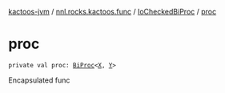 [kactoos-jvm](../../index.md) / [nnl.rocks.kactoos.func](../index.md) / [IoCheckedBiProc](index.md) / [proc](./proc.md)

# proc

`private val proc: `[`BiProc`](../../nnl.rocks.kactoos/-bi-proc/index.md)`<`[`X`](index.md#X)`, `[`Y`](index.md#Y)`>`

Encapsulated func

